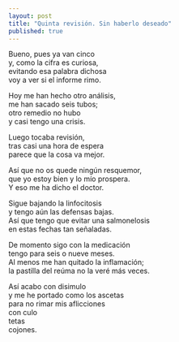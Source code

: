 ```yaml
---
layout: post
title: "Quinta revisión. Sin haberlo deseado"
published: true
---
```


Bueno, pues ya van cinco  
y, como la cifra es curiosa,  
evitando esa palabra dichosa  
voy a ver si el informe rimo.

Hoy me han hecho otro análisis,   
me han sacado seis tubos;  
otro remedio no hubo  
y casi tengo una crisis.

Luego tocaba revisión,  
tras casi una hora de espera  
parece que la cosa va mejor.

Así que no os quede ningún resquemor,  
que yo estoy bien y lo mío prospera.  
Y eso me ha dicho el doctor.

Sigue bajando la linfocitosis  
y tengo aún las defensas bajas.  
Así que tengo que evitar una salmonelosis  
en estas fechas tan señaladas.

De momento sigo con la medicación  
tengo para seis o nueve meses.  
Al menos me han quitado la inflamación;  
la pastilla del reúma no la veré más veces.

Así acabo con disimulo  
y me he portado como los ascetas  
para no rimar mis aflicciones  
con culo  
tetas  
cojones.
